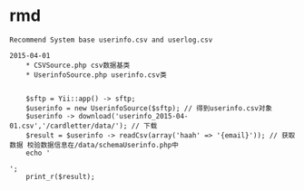 # rmd
    Recommend System base userinfo.csv and userlog.csv

    2015-04-01
        * CSVSource.php csv数据基类
        * UserinfoSource.php userinfo.csv类

<code>
    $sftp = Yii::app() -> sftp;
    $userinfo = new UserinfoSource($sftp); // 得到userinfo.csv对象
    $userinfo -> download('userinfo_2015-04-01.csv','/cardletter/data/'); // 下载
    $result = $userinfo -> readCsv(array('haah' => '{email}')); // 获取数据 校验数据信息在/data/schemaUserinfo.php中
    echo '<pre>';
    print_r($result);
</code>
